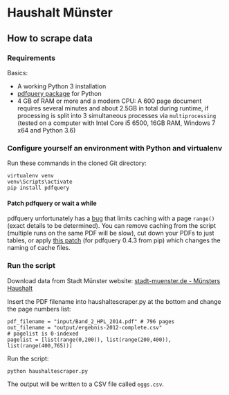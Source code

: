 # Haushalt Münster

## How to scrape data

### Requirements

Basics:

- A working Python 3 installation
- [pdfquery package](https://github.com/jcushman/pdfquery) for Python
- 4 GB of RAM or more and a modern CPU: A 600 page document requires several minutes and about 2.5GB in total during runtime, if processing is split into 3 simultaneous processes via `multiprocessing` (tested on a computer with Intel Core i5 6500, 16GB RAM, Windows 7 x64 and Python 3.6)

### Configure yourself an environment with Python and virtualenv

Run these commands in the cloned Git directory:

```
virtualenv venv
venv\Scripts\activate
pip install pdfquery
```

#### Patch pdfquery or wait a while

pdfquery unfortunately has a [bug](https://github.com/jcushman/pdfquery/issues/67) that limits caching with a page `range()` (exact details to be determined). You can remove caching from the script (multiple runs on the same PDF will be slow), cut down your PDFs to just tables, or apply [this patch](pdfquery.patch) (for pdfquery 0.4.3 from pip) which changes the naming of cache files.

### Run the script

Download data from Stadt Münster website: [stadt-muenster.de - Münsters Haushalt](https://www.stadt-muenster.de/finanzen/muensters-haushalt/der-haushaltsplan.html)

Insert the PDF filename into haushaltescraper.py at the bottom and change the page numbers list:

```
pdf_filename = "input/Band_2_HPL_2014.pdf" # 796 pages
out_filename = "output/ergebnis-2012-complete.csv"
# pagelist is 0-indexed
pagelist = [list(range(0,200)), list(range(200,400)), list(range(400,765))]
```

Run the script:

```
python haushaltescraper.py
```

The output will be written to a CSV file called `eggs.csv`.

